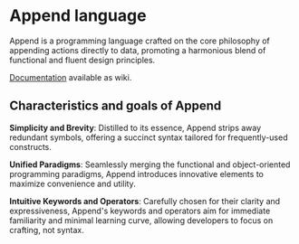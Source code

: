 # Append language

Append is a programming language crafted on the core philosophy of appending actions directly to data, promoting a harmonious blend of functional and fluent design principles.

[Documentation](https://github.com/circular17/append_lang/wiki) available as wiki.

## Characteristics and goals of Append

**Simplicity and Brevity**: Distilled to its essence, Append strips away redundant symbols, offering a succinct syntax tailored for frequently-used constructs.

**Unified Paradigms**: Seamlessly merging the functional and object-oriented programming paradigms, Append introduces innovative elements to maximize convenience and utility.

**Intuitive Keywords and Operators**: Carefully chosen for their clarity and expressiveness, Append's keywords and operators aim for immediate familiarity and minimal learning curve, allowing developers to focus on crafting, not syntax.
